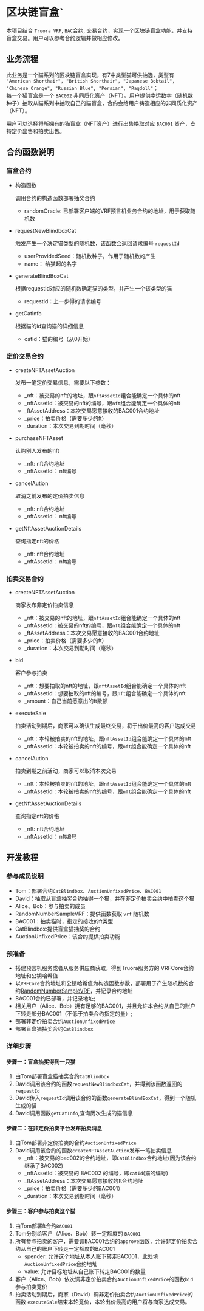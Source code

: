 # 区块链盲盒`
  本项目结合 `Truora VRF`, `BAC`合约, 交易合约，实现一个区块链盲盒功能，并支持盲盒交易。用户可以参考合约逻辑并做相应修改。
  
## 业务流程
  此业务是一个猫系列的区块链盲盒实现，有7中类型猫可供抽选，类型有 `"American Shorthair", "British Shorthair", "Japanese Bobtail", "Chinese Orange", "Russian Blue", "Persian", "Ragdoll"`；  
  每一个猫盲盒是一个 `BAC002` 非同质化资产（NFT）。用户提供幸运数字（随机数种子）抽取从猫系列中抽取自己的猫盲盒，合约会给用户铸造相应的非同质化资产（NFT）。  

  用户可以选择将所拥有的猫盲盒（NFT资产）进行出售换取对应 `BAC001` 资产，支持定价出售和拍卖出售。

## 合约函数说明
###  盲盒合约

   * 构造函数
     
      调用合约的构造函数部署抽奖合约
      
      - randomOracle: 已部署客户端的VRF预言机业务合约的地址，用于获取随机数
    
   * requestNewBlindboxCat
     
      触发产生一个决定猫类型的随机数，该函数会返回请求编号 `requestId`
      
      - userProvidedSeed：随机数种子，作用于随机数的产生
      - name： 给猫起的名字
    
   * generateBlindBoxCat
   
      根据requestId对应的随机数确定猫的类型，并产生一个该类型的猫

      - requestId：上一步得的请求编号

   * getCatInfo
     
      根据猫的id查询猫的详细信息

      - catId：猫的编号（从0开始）
        

###  定价交易合约
    
   * createNFTAssetAuction
   
      发布一笔定价交易信息，需要以下参数：
      
      - _nft：被交易的nft的地址，跟`nftAssetId`组合能确定一个具体的nft
      - _nftAssetId：被交易的nft的编号，跟`nft`组合能确定一个具体的nft
      - _ftAssetAddress：本次交易愿意接收的BAC001合约地址
      - _price：拍卖价格（需要多少的ft）
      - _duration：本次交易到期时间（毫秒）
   
   * purchaseNFTAsset
   
      认购别人发布的nft
      
      - _nft: nft合约地址
      - _nftAssetId： nft编号
   
   * cancelAution
   
      取消之前发布的定价拍卖信息
      
      - _nft: nft合约地址
      - _nftAssetId： nft编号
   
   
   * getNftAssetAuctionDetails
   
      查询指定nft的价格
      
      - _nft: nft合约地址
      - _nftAssetId： nft编号
   
   
###  拍卖交易合约

   * createNFTAssetAuction
   
      商家发布非定价拍卖信息
      
      - _nft：被交易的nft的地址，跟`nftAssetId`组合能确定一个具体的nft
      - _nftAssetId：被交易的nft的编号，跟`nft`组合能确定一个具体的nft
      - _ftAssetAddress：本次交易愿意接收的BAC001合约地址
      - _price：拍卖价格（需要多少的ft）
      - _duration：本次交易到期时间（毫秒）
   
   
   * bid
   
     客户参与拍卖
     
      - _nft：想要拍取的nft的地址，跟`nftAssetId`组合能确定一个具体的nft
      - _nftAssetId：想要拍取的nft的编号，跟`nft`组合能确定一个具体的nft
      - _amount：自己当前愿意出的ft数额
   
   
   * executeSale

     拍卖活动到期后，商家可以确认生成最终交易，将于出价最高的客户达成交易
     
      - _nft：本轮被拍卖的nft的地址，跟`nftAssetId`组合能确定一个具体的nft
      - _nftAssetId：本轮被拍卖的nft的编号，跟`nft`组合能确定一个具体的nft

   
   * cancelAution

     拍卖到期之前活动，商家可以取消本次交易
     
      - _nft：本轮被拍卖的nft的地址，跟`nftAssetId`组合能确定一个具体的nft
      - _nftAssetId：本轮被拍卖的nft的编号，跟`nft`组合能确定一个具体的nft
     
     
   * getNftAssetAuctionDetails
   
      查询指定nft的价格
      
      - _nft: nft合约地址
      - _nftAssetId： nft编号



## 开发教程

### 参与成员说明
* Tom：部署合约`CatBlindbox`、`AuctionUnfixedPrice`、`BAC001`
* David：抽取从盲盒抽奖合约抽得一个猫，并在非定价拍卖合约中拍卖这个猫
* Alice、Bob：参与拍卖的成员
* RandomNumberSampleVRF：提供函数获取 `vrf` 随机数
* BAC001：拍卖猫时，指定的接收的ft类型
* CatBlindbox:提供盲盒猫抽奖的合约
* AuctionUnfixedPrice：该合约提供拍卖功能


### 预准备
* 搭建预言机服务或者从服务供应商获取，得到Truora服务方的 VRFCore合约地址和公钥哈希值
* 以`VRFCore`合约地址和公钥哈希值为构造函数参数，部署用于产生随机数的合约[RandomNumberSampleVRF](https://github.com/WeBankBlockchain/Truora-Service/blob/main/contracts/1.0/sol-0.6/oracle/simple-vrf/RandomNumberSampleVRF.sol)，并记录合约地址
* BAC001合约已部署，并记录地址;
* 相关用户（Alice、Bob）拥有足够的BAC001，并且允许本合约从自己的账户下转走部分BAC001（不低于拍卖合约指定的量）;
* 部署非定价拍卖合约`AuctionUnfixedPrice`
* 部署盲盒猫抽奖合约`CatBlindbox`



### 详细步骤

#### 步骤一：盲盒抽奖得到一只猫

   1. 由Tom部署盲盒猫抽奖合约`CatBlindbox`
   2. David调用该合约的函数`requestNewBlindboxCat`，并得到该函数返回的 `requestId`
   3. David传入`requestId`调用该合约的函数`generateBlindBoxCat`，得到一个随机生成的猫
   4. David调用函数`getCatInfo`,查询历次生成的猫信息


#### 步骤二：在非定价拍卖平台发布拍卖消息

   1. 由Tom部署非定价拍卖的合约`AuctionUnfixedPrice`
   2. David调用该合约的函数`createNFTAssetAuction`发布一笔拍卖信息
      - _nft：被交易的bac002的合约地址，即`CatBlindbox`合约地址(因为该合约继承了BAC002)
      - _nftAssetId：被交易的 BAC002 的编号，即`catId`(猫的编号)
      - _ftAssetAddress：本次交易愿意接收的ft合约地址
      - _price：拍卖价格（需要多少的BAC001）
      - _duration：本次交易到期时间（毫秒）



#### 步骤三：客户参与拍卖这个猫

   1. 由Tom部署ft合约`BAC001`
   2. Tom分别给客户（Alice、Bob）转一定额度的 `BAC001`
   3. 所有参与拍卖的客户，需要调BAC001合约的`approve`函数，允许非定价拍卖合约从自己的账户下转走一定额度的BAC001
      - spender: 允许这个地址从本人账下转走BAC001，此处填`AuctionUnfixedPrice`合约地址
      - value: 允许目标地址从自己账下转走BAC001的数量
   4. 客户（Alice、Bob）依次调非定价拍卖合约`AuctionUnfixedPrice`的函数`bid`参与拍卖竞价
   5. 拍卖活动到期后，商家（David）调非定价拍卖合约`AuctionUnfixedPrice`的函数 `executeSale`结束本轮竞价，本轮出价最高的用户将与商家达成交易。

